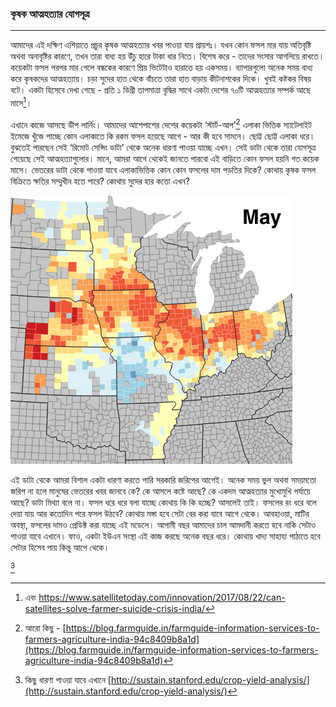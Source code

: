 ### কৃষক আত্মহত্যার যোগসূত্র

---

আমাদের এই দক্ষিণ এশিয়াতে প্রচুর কৃষক আত্মহত্যার খবর পাওয়া যায় প্রায়শঃ। যখন কোন ফসল মার যায় অতিবৃষ্টি অথবা অনাবৃষ্টির কারণে, তখন তারা বাধ্য হয় উঁচু হারে টাকা ধার নিতে। বিশেষ করে - তাদের সংসার আগলিয়ে রাখতে। কয়েকটা ফসল পরপর মার গেলে বন্ধকের কারণে প্রিয় ভিটেটাও হারাতে হয় একসময়। ব্যাপারগুলো অনেক সময় বাধ্য করে কৃষকদের আত্মহত্যায়। চড়া সুদের হাত থেকে বাঁচতে তারা হাত বাড়ায় কীটনাশকের দিকে। খুবই কষ্টকর বিষয় বটে। একটা হিসেবে দেখা গেছে - প্রতি ১ ডিগ্রী তাপমাত্রা বৃদ্ধির সাথে একটা দেশের ৭০টি আত্মহত্যার সম্পর্ক আছে মাসে[^3]।

এখানে কাজে আসছে ডীপ লার্নিং। আমাদের আশেপাশের দেশের কয়েকটা ‘স্টার্ট-আপ’[^2] এলাকা ভিত্তিক স্যাটেলাইট ইমেজে খুঁজে পাচ্ছে কোন এলাকাতে কি রকম ফসল হয়েছে আগে - আর কী হবে সামনে। ছোট্ট ছোট্ট এলাকা ধরে। বুঝতেই পারছেন সেই ‘রিমোট সেন্সিং ডাটা’ থেকে অনেক ধারণা পাওয়া যাচ্ছে এখন। সেই ডাটা থেকে তারা যোগসূত্র পেয়েছে সেই আত্মহত্যাগুলোর। মানে, আমরা আগে থেকেই জানতে পারবো এই বাড়িতে কোন ফসল হয়নি গত কয়েক মাসে। ভেতরের ডাটা থেকে পাওয়া যাবে এলাকাভিত্তিক কোন কোন ফসলের দাম পড়তির দিকে? কোথায় কৃষক ফসল বিক্রিতে ক্ষতির সম্মুখীন হতে পারে? কোথায় সুদের হার কতো এখন?

![](/assets/prediction_label.gif)

এই ডাটা থেকে আমরা বিশাল একটা ধারণা করতে পারি সরকারি জরিপের আগেই। অনেক সময় ভুল অথবা সময়মতো জরিপ না হলে মানুষের ভেতরের খবর জানবে কে? কে আসলে কষ্টে আছে? কে একদম আত্মহত্যার মুখোমুখি পর্যায়ে আছে? ডাটা মিথ্যা বলে না। ফসল ধরে ধরে বলা যাচ্ছে কোথায় কি কি হচ্ছে? আসলেই তাই। ফসলের রং ধরে বলে দেয়া যায় আর কতোদিন পরে ফসল উঠবে? কোথায় মঙ্গা হবে সেটা বের করা যাবে আগে থেকে। আবহাওয়া, মাটির অবস্থা, ফসলের দামও প্রেডিক্ট করা যাচ্ছে এই মডেলে। আগামী বছর আমাদের চাল আমদানী করতে হবে নাকি সেটাও পাওয়া যাবে এখানে। ফাও, একটা ইউএন সংস্থা এই কাজ করছে অনেক বছর ধরে। কোথায় খাদ্য সাহায্য পাঠাতে হবে সেটার হিসেব পায় কিন্তু আগে থেকে।

[^1]

[^1]: কিছু ধারণা পাওয়া যাবে এখানে [http://sustain.stanford.edu/crop-yield-analysis/](http://sustain.stanford.edu/crop-yield-analysis/)

[^2]: আরো কিছু - [https://blog.farmguide.in/farmguide-information-services-to-farmers-agriculture-india-94c8409b8a1d](https://blog.farmguide.in/farmguide-information-services-to-farmers-agriculture-india-94c8409b8a1d)

[^3]: এবং https://www.satellitetoday.com/innovation/2017/08/22/can-satellites-solve-farmer-suicide-crisis-india/

